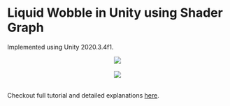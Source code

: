 # Liquid Wobble in Unity using Shader Graph

Implemented using Unity 2020.3.4f1.

<div style="text-align:center">
  <img src="https://i.imgur.com/T86C03i.gif"/>
</div>
<br>

<div style="text-align:center">
  <img src="https://i.imgur.com/OqlsGrL.gif"/>
</div>
<br>

Checkout full tutorial and detailed explanations <a href=https://steveimm.id/posts/liquid-wobble/>here</a>.
